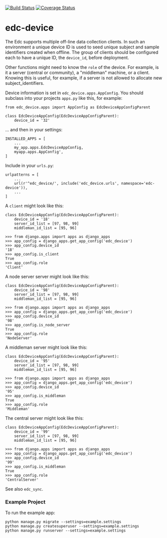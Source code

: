 [![Build Status](https://travis-ci.org/botswana-harvard/edc-device.svg?branch=develop)](https://travis-ci.org/botswana-harvard/edc-device)
[![Coverage Status](https://coveralls.io/repos/botswana-harvard/edc-device/badge.svg?branch=develop&service=github)](https://coveralls.io/github/botswana-harvard/edc-device?branch=develop)

# edc-device

The Edc supports multiple off-line data collection clients. In such an environment a unique device ID is used to seed unique subject and sample identifiers created when offline. The group of clients should be configured each to have a unique ID, the `device_id`, before deployment.

Other functions might need to know the `role` of the device. For example, is it a server (central or community), a "middleman" machine, or a client. Knowing this is useful, for example, if a server is not allowed to allocate new subject_identifiers.

Device information is set in `edc_device.apps.AppConfig`. You should subclass into your projects `apps.py` like this, for example:

    from edc_device.apps import AppConfig as EdcDeviceAppConfigParent
    
    class EdcDeviceAppConfig(EdcDeviceAppConfigParent):
        device_id = '32'

... and then in your settings:

    INSTALLED_APPS = [
        ...
        my_app.apps.EdcDeviceAppConfig,
        myapp.apps.AppConfig',
    ]

Include in your `urls.py`:

    urlpatterns = [
        ...
        url(r'^edc_device/', include('edc_device.urls', namespace='edc-device')),
        ...
    ]
    

A `client` might look like this:

    class EdcDeviceAppConfig(EdcDeviceAppConfigParent):
        device_id = '18'
    	server_id_list = [97, 98, 99]
    	middleman_id_list = [95, 96]

	>>> from django.apps import apps as django_apps
	>>> app_config = django_apps.get_app_config('edc_device')
	>>> app_config.device_id
	'18'
	>>> app_config.is_client
	True
    >>> app_config.role
    'Client'

A node server server might look like this:

    class EdcDeviceAppConfig(EdcDeviceAppConfigParent):
        device_id = '98'
        server_id_list = [97, 98, 99]
        middleman_id_list = [95, 96]

    >>> from django.apps import apps as django_apps
    >>> app_config = django_apps.get_app_config('edc_device')
    >>> app_config.device_id
    '98'
    >>> app_config.is_node_server
    True
    >>> app_config.role
    'NodeServer'

A middleman server might look like this:

    class EdcDeviceAppConfig(EdcDeviceAppConfigParent):
        device_id = '95'
        server_id_list = [97, 98, 99]
        middleman_id_list = [95, 96]

    >>> from django.apps import apps as django_apps
    >>> app_config = django_apps.get_app_config('edc_device')
    >>> app_config.device_id
    '95'
    >>> app_config.is_middleman
    True
    >>> app_config.role
    'Middleman'

The central server might look like this:

    class EdcDeviceAppConfig(EdcDeviceAppConfigParent):
        device_id = '99'
        server_id_list = [97, 98, 99]
        middleman_id_list = [95, 96]

    >>> from django.apps import apps as django_apps
    >>> app_config = django_apps.get_app_config('edc_device')
    >>> app_config.device_id
    '99'
    >>> app_config.is_middleman
    True
    >>> app_config.role
    'CentralServer'


See also `edc_sync`.


### Example Project

To run the example app:

    python manage.py migrate --settings=example.settings
    python manage.py createsuperuser --settings=example.settings
    python manage.py runserver --settings=example.settings